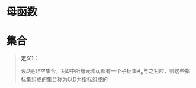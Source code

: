 # 母函数



# 集合

> **定义1：**
>
> 设$D$是非空集合，对$D$中所有元素$\alpha$​,都有一个子标集$A_\alpha$与之对应，则这些指标集组成的集合称为以$D$为指标组成的

